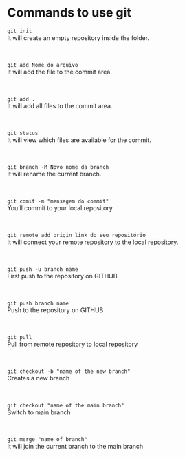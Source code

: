 # Commands to use git
```git init```
<br>
It will create an empty repository inside the folder.

<br></br>
```git add Nome do arquivo```
<br>
It will add the file to the commit area.

<br></br>
```git add .```
<br>
It will add all files to the commit area.

<br></br>
```git status``` 
<br>
It will view which files are available for the commit.

<br></br>
```git branch -M Novo nome da branch```
<br>
It will rename the current branch.

<br></br>
```git comit -m "mensagem do commit"```
<br>
You’ll commit to your local repository.

<br></br>
```git remote add origin link do seu repositório```
<br>
It will connect your remote repository to the local repository.

<br></br>
```git push -u branch name```
<br>
First push to the repository on GITHUB

<br></br>
```git push branch name```
<br>
Push to the repository on GITHUB

<br></br>
```git pull```
<br>
Pull from remote repository to local repository

<br></br>
```git checkout -b "name of the new branch"```
<br>
Creates a new branch

<br></br>
```git checkout "name of the main branch"```
<br>
Switch to main branch

<br></br>
```git merge "name of branch"```
<br>
It will join the current branch to the main branch
<br></br>